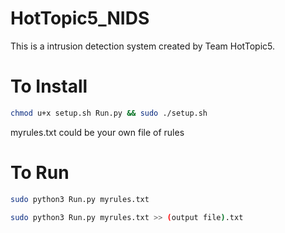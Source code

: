 # HotTopic5_NIDS

This is a intrusion detection system created by Team HotTopic5.

# To Install
```sh
chmod u+x setup.sh Run.py && sudo ./setup.sh
```
myrules.txt could be your own file of rules

# To Run 
```sh
sudo python3 Run.py myrules.txt
```

```sh
sudo python3 Run.py myrules.txt >> (output file).txt
```
